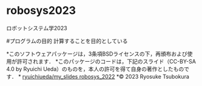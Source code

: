 # robosys2023
ロボットシステム学2023

#プログラムの目的
計算することを目的としている

*このソフトウェアパッケージは，3条項BSDライセンスの下，再頒布および使用が許可されます．
*このパッケージのコードは，下記のスライド（CC-BY-SA 4.0 by Ryuichi Ueda）のものを，本人の許可を得て自身の著作としたものです．
      * [ryuichiueda/my_slides robosys_2022](https://github.com/ryuichiueda/my_slides/tree/master/robosys_2022)
*© 2023 Ryosuke Tsubokura
